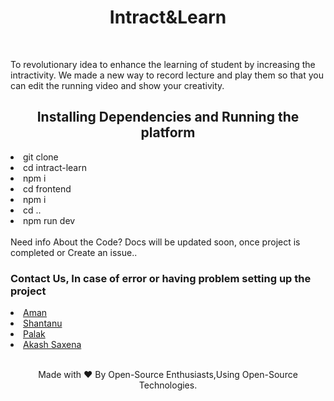 <h1 align="center"> Intract&Learn</h1> <br>
<p alig = "center">To revolutionary idea to enhance the learning of student by increasing the intractivity. We made a new way to record lecture and play them so that you can edit the running video and show your creativity.</p>

<h2 align="center">Installing Dependencies and Running the platform</h2>

<ui>
  <li> git clone </li>
  <li>cd intract-learn</li>
  <li> npm i </li>
  <li>cd frontend </li>
  <li>npm i </li>
  <li>cd .. </li>
  <li>npm run dev</li>
 </ui>
 <br>
Need info About the Code? Docs will be updated soon, once project is completed
  or Create an issue..


<h3> Contact Us, In case of error or having problem setting up the project </h3>
<li><a href = "https://www.linkedin.com/in/aman-singh-6884321a0/"> Aman </a></li>
<li><a href = "https://www.linkedin.com/in/kumaripalak/"> Shantanu</a></li>
<li><a href = "https://www.linkedin.com/in/shantanu-shukla-89a41818b/"> Palak</a></li>
<li><a href = "https://www.linkedin.com/in/akashsaxena2308/"> Akash Saxena </a></li>
 <br>




<p align="center">Made with ❤ By Open-Source Enthusiasts,Using Open-Source Technologies.</p>
